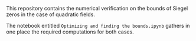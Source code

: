 This repository contains the numerical verification on the bounds of Siegel zeros in the case of quadratic fields.

The notebook entitled $\texttt{Optimizing and finding the bounds.ipynb}$ gathers in one place the required computations for both cases.
